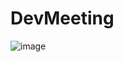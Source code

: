 # DevMeeting

![image](https://user-images.githubusercontent.com/115227/138228337-ff0da474-12e9-4f5b-b2b1-4a97736c5de5.png)
